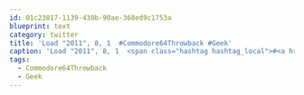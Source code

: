 ```yaml
---
id: 01c23817-1139-430b-90ae-368ed9c1753a
blueprint: text
category: twitter
title: 'Load "2011", 8, 1  #Commodore64Throwback #Geek'
caption: 'Load "2011", 8, 1  <span class="hashtag hashtag_local">#<a href="http://tweettemp.darylchymko.ca/?tag=commodore64throwback">Commodore64Throwback</a> <span class="hashtag hashtag_local">#<a href="http://tweettemp.darylchymko.ca/?tag=geek">Geek</a>'
tags:
  - Commodore64Throwback
  - Geek
---
```

